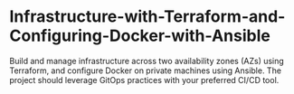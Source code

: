 # Infrastructure-with-Terraform-and-Configuring-Docker-with-Ansible
Build and manage infrastructure across two availability zones (AZs) using Terraform, and configure Docker on private machines using Ansible. The project should leverage GitOps practices with your preferred CI/CD tool.
